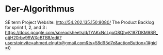 # Der-Algorithmus
SE term Project
Website: http://54.202.135.150:8080/
The Product Backlog for sprint 1, 2, and 3 
  : https://docs.google.com/spreadsheets/d/1YAKxNcLgoO8QhyK18ZDKM9SR_otjH20rbv99WXcBTB8/edit?userstoinvite=ahmed.elqutb@gmail.com&ts=58d95d7e&actionButton=1#gid=0
